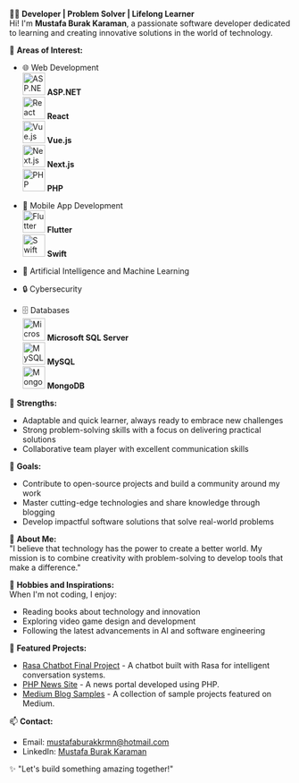 👨‍💻 **Developer | Problem Solver | Lifelong Learner**  
Hi! I'm **Mustafa Burak Karaman**, a passionate software developer dedicated to learning and creating innovative solutions in the world of technology.

🚀 **Areas of Interest:**  
- 🌐 Web Development  
  <img src="https://upload.wikimedia.org/wikipedia/commons/e/ee/.NET_Core_Logo.svg" alt="ASP.NET" width="40"/> **ASP.NET**  
  <img src="https://upload.wikimedia.org/wikipedia/commons/a/a7/React-icon.svg" alt="React" width="40"/> **React**  
  <img src="https://upload.wikimedia.org/wikipedia/commons/9/95/Vue.js_Logo_2.svg" alt="Vue.js" width="40"/> **Vue.js**  
  <img src="https://upload.wikimedia.org/wikipedia/commons/8/8e/Nextjs-logo.svg" alt="Next.js" width="40"/> **Next.js**  
  <img src="https://upload.wikimedia.org/wikipedia/commons/2/27/PHP-logo.svg" alt="PHP" width="40"/> **PHP**  

- 📱 Mobile App Development  
  <img src="https://upload.wikimedia.org/wikipedia/commons/1/17/Google-flutter-logo.png" alt="Flutter" width="40"/> **Flutter**  
  <img src="https://upload.wikimedia.org/wikipedia/commons/9/9d/Swift_logo.svg" alt="Swift" width="40"/> **Swift**  

- 🧠 Artificial Intelligence and Machine Learning  

- 🔒 Cybersecurity  

- 🗄️ Databases  
  <img src="https://miro.medium.com/v2/resize:fit:500/1*oA8p_Qdyjq4yCOlZE0_A0g.png" alt="Microsoft SQL Server" width="40"/> **Microsoft SQL Server**  
  <img src="https://upload.wikimedia.org/wikipedia/commons/0/0a/MySQL_textlogo.svg" alt="MySQL" width="40"/> **MySQL**  
  <img src="https://upload.wikimedia.org/wikipedia/commons/9/93/MongoDB_Logo.svg" alt="MongoDB" width="40"/> **MongoDB**

💪 **Strengths:**  
- Adaptable and quick learner, always ready to embrace new challenges  
- Strong problem-solving skills with a focus on delivering practical solutions  
- Collaborative team player with excellent communication skills  

🎯 **Goals:**  
- Contribute to open-source projects and build a community around my work  
- Master cutting-edge technologies and share knowledge through blogging  
- Develop impactful software solutions that solve real-world problems  

🌟 **About Me:**  
"I believe that technology has the power to create a better world. My mission is to combine creativity with problem-solving to develop tools that make a difference."  

🎨 **Hobbies and Inspirations:**  
When I'm not coding, I enjoy:  
- Reading books about technology and innovation  
- Exploring video game design and development  
- Following the latest advancements in AI and software engineering  

📂 **Featured Projects:**  
- [Rasa Chatbot Final Project](https://github.com/GE400-Final-Project/rasa) - A chatbot built with Rasa for intelligent conversation systems.  
- [PHP News Site](https://github.com/mstfbrkbrcn53/PHP-NEWS-SITE) - A news portal developed using PHP.  
- [Medium Blog Samples](https://github.com/mstfbrkbrcn53/medium-blog-samples) - A collection of sample projects featured on Medium.

📫 **Contact:**  
- Email: [mustafaburakkrmn@hotmail.com](mailto:mustafaburakkrmn@hotmail.com)  
- LinkedIn: [Mustafa Burak Karaman](https://www.linkedin.com/in/mustafa-burak-karaman-003a5710b)  

✨ "Let's build something amazing together!"
